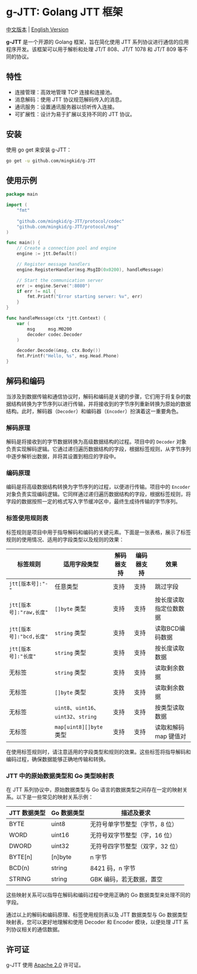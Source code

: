 # g-JTT: Golang JTT 框架

[中文版本](doc/Chinese.md) | [English Version](README.md)

**g-JTT** 是一个开源的 Golang 框架，旨在简化使用 JTT 系列协议进行通信的应用程序开发。该框架可以用于解析和处理 JT/T 808、JT/T 1078 和 JT/T 809 等不同的协议。

## 特性
- 连接管理：高效地管理 TCP 连接和连接池。
- 消息解码：使用 JTT 协议规范解码传入的消息。
- 通讯服务：设置通讯服务器以侦听传入连接。
- 可扩展性：设计为易于扩展以支持不同的 JTT 协议。

## 安装
使用 go get 来安装 g-JTT：
```bash
go get -u github.com/mingkid/g-JTT
```

## 使用示例
```go
package main

import (
	"fmt"
	
	"github.com/mingkid/g-JTT/protocol/codec"
	"github.com/mingkid/g-JTT/protocol/msg"
)

func main() {
	// Create a connection pool and engine
	engine := jtt.Default()

	// Register message handlers
	engine.RegisterHandler(msg.MsgID(0x0200), handleMessage)

	// Start the communication server
	err := engine.Serve(":8080")
	if err != nil {
		fmt.Printf("Error starting server: %v", err)
	}
}

func handleMessage(ctx *jtt.Context) {
	var (
		msg     msg.M0200
		decoder codec.Decoder
	)

	decoder.Decode(&msg, ctx.Body())
	fmt.Printf("Hello, %s", msg.Head.Phone)
}
```

## 解码和编码
当涉及到数据传输和通信协议时，解码和编码是关键的步骤，它们用于将复杂的数据结构转换为字节序列以进行传输，并将接收到的字节序列重新转换为原始的数据结构。此时，解码器（`Decoder`）和编码器（`Encoder`）扮演着这一重要角色。

### 解码原理

解码是将接收到的字节数据转换为高级数据结构的过程。项目中的 `Decoder` 对象负责实现解码逻辑。它通过递归遍历数据结构的字段，根据标签规则，从字节序列中逐步解析出数据，并将其设置到相应的字段中。

### 编码原理

编码是将高级数据结构转换为字节序列的过程，以便进行传输。项目中的 `Encoder` 对象负责实现编码逻辑。它同样通过递归遍历数据结构的字段，根据标签规则，将字段的数据按照一定的格式写入字节缓冲区中，最终生成待传输的字节序列。

### 标签使用规则表

标签规则是项目中用于指导解码和编码的关键元素。下面是一张表格，展示了标签规则的使用情况、适用的字段类型以及规则的效果：

| 标签规则               | 适用字段类型                             | 解码器支持 | 编码器支持 | 效果                  |
|------------------------|------------------------------------|----------|----------|---------------------|
| `jtt[版本号]:"-"`       | 任意类型                               | 支持     | 支持     | 跳过字段                |
| `jtt[版本号]:"raw,长度"` | `[]byte` 类型                        | 支持     | 支持     | 按长度读取指定位数数据         |
| `jtt[版本号]:"bcd,长度"` | `string` 类型                        | 支持     | 支持     | 读取BCD编码数据           |
| `jtt[版本号]:"长度"`     | `string` 类型                        | 支持     | 支持     | 按长度读取数据             |
| 无标签                 | `string` 类型                        | 支持     | 支持     | 读取剩余数据              |
| 无标签                 | `[]byte` 类型                        | 支持     | 支持     | 读取剩余数据              |
| 无标签                 | `uint8`、`uint16`、`uint32`、`string` | 支持     | 支持     | 按类型读取数据             |
| 无标签                    | `map[uint8][]byte` 类型               | 支持     | 支持     | 读取和解码 map 键值对       |

在使用标签规则时，请注意适用的字段类型和规则的效果。这些标签将指导解码和编码过程，确保数据能够正确地传输和转换。

### JTT 中的原始数据类型和 Go 类型映射表

在 JTT 系列协议中，原始数据类型与 Go 语言的数据类型之间存在一定的映射关系。以下是一些常见的映射关系示例：

|   JTT 数据类型   | Go 数据类型 | 描述及要求             |
| --------------- |---------|-------------------|
| BYTE            | uint8   | 无符号单字节整型（字节，8 位）  |
| WORD            | uint16  | 无符号双字节整型（字，16 位）  |
| DWORD           | uint32  | 无符号四字节整型（双字，32 位） |
| BYTE[n]         | [n]byte | n 字节              |
| BCD(n)          | string  | 8421 码，n 字节       |
| STRING          | string  | GBK 编码，若无数据，置空    |

这些映射关系可以指导在解码和编码过程中使用正确的 Go 数据类型来处理不同的字段。

通过以上的解码和编码原理、标签使用规则表以及 JTT 数据类型与 Go 数据类型映射表，您可以更好地理解和使用 Decoder 和 Encoder 模块，以便处理 JTT 系列协议相关的通信数据。

## 许可证
g-JTT 使用 [Apache 2.0](LICENSE) 许可证。